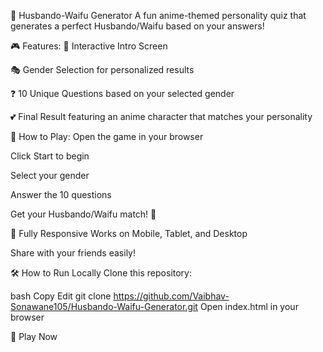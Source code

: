 🌸 Husbando-Waifu Generator
A fun anime-themed personality quiz that generates a perfect Husbando/Waifu based on your answers!

🎮 Features:
🌟 Interactive Intro Screen

🎭 Gender Selection for personalized results

❓ 10 Unique Questions based on your selected gender

💕 Final Result featuring an anime character that matches your personality

🚀 How to Play:
Open the game in your browser

Click Start to begin

Select your gender

Answer the 10 questions

Get your Husbando/Waifu match! 🎉

📱 Fully Responsive
Works on Mobile, Tablet, and Desktop

Share with your friends easily!

🛠️ How to Run Locally
Clone this repository:

bash
Copy
Edit
git clone https://github.com/Vaibhav-Sonawane105/Husbando-Waifu-Generator.git
Open index.html in your browser

💖 Play Now
